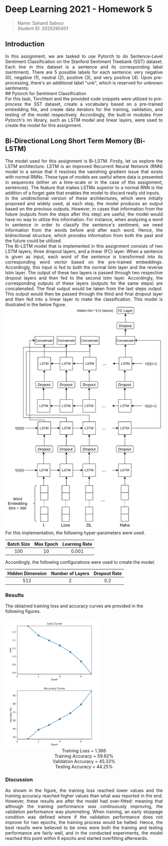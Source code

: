 # Deep Learning 2021 - Homework 5

> Name: Sahand Sabour					
> Student ID: 2020280401

## Introduction

<div style="text-align: justify"> 
In this assignment, we are tasked to use Pytorch to do Sentence-Level Sentiment Classification on the Stanford Sentiment Treebank (SST) dataset. Each line in this dataset is a sentence and its corresponding label (sentiment). There are 5 possible labels for each sentence: very negative (0), negative (1), neutral (2), positive (3), and very positive (4). Upon pre-processing, there's an additional label "unk", which is reserved for unknown sentiments.
</div>
## Pytorch for Sentiment Classification

<div style="text-align: justify"> 
For this task, Torchtext and the provided code snippets were utilized to pre-process the SST dataset, create a vocabulary based on a pre-trained embedding file, and create data iterators for the training, validation, and testing of the model respectively. Accordingly, the built-in modules from Pytorch's nn library, such as LSTM model and linear layers, were used to create the model for this assignment.
</div>


## Bi-Directional Long Short Term Memory (Bi-LSTM)

<div style="text-align: justify"> 
The model used for this assignment is Bi-LSTM. Firstly, let us explore the LSTM architecture. LSTM is an improved Recurrent Neural Network (RNN) model in a sense that it resolves the vanishing gradient issue that exists with normal RNNs. These type of models are useful where data is presented in sequences (either on a time-scale or in the case of this assignment, sentences). The feature that makes LSTMs superior to a normal RNN is the addition of a forget gate that enables the model to discard really old inputs. 
</div>

<div style="text-align: justify"> 
In the unidirectional version of these architectures, which were initially proposed and widely used, at each step, the model produces an output based on the previous outputs. However, in cases that information from the future (outputs from the steps after this step) are useful, the model would have no way to utilize this information. For instance, when analyzing a word in sentence in order to classify the sentence's sentiment, we need information from the words before and after each word. Hence, the bidirectional structure, which provides information from both the past and the future could be utilized.
</div>

<div style="text-align: justify"> 
The Bi-LSTM model that is implemented in this assignment consists of two LSTM layers, three dropout layers, and a linear (FC) layer. When a sentence is given as input, each word of the sentence is transformed into its corresponding word vector based on the pre-trained embeddings. Accordingly, this input is fed to both the normal lstm layer and the reverse lstm layer. The output of these two layers is passed through two respective dropout layers and then fed to the second lstm layer. Accordingly, the corresponding outputs of these layers (outputs for the same steps) are concatenated. The final output would be taken from the last steps output. This output would then be passed through the third and final dropout layer and then fed into a linear layer to make the classification. This model is illustrated in the below figure. 
</div>

<img src="figures/model.png" alt="max_loss"/>



<div style="text-align: justify"> 
For this implementation, the following hyper-parameters were used.
</div>

| Batch Size | Max Epoch | Learning Rate |
| :--------: | :-------: | :-----------: |
|    100     |    10     |     0.001     |

Accordingly, the following configurations were used to create the model.

| Hidden Dimension | Number of Layers | Dropout Rate |
| :--------------: | :--------------: | :----------: |
|       512        |        2         |     0.2      |

### Results

The obtained training loss and accuracy curves are provided in the following figures.

<img src="figures/loss.png" alt="max_loss" style="zoom:30%;"/>

<img src="figures/acc.png" alt="max_acc" style="zoom:30%;">

<center>
    Training Loss = 1.366 <br/>
    Training Accuracy = 59.62% <br/>
    Validation Accuracy = 45.33% <br/>
    Testing Accuracy =  44.25% 
</center>


### Discussion

<div style="text-align: justify"> 
As shown in the figure, the training loss reached lower values and the training accuracy reached higher values than what was reported in the end. However, these results are after the model had over-fitted: meaning that although the training performance was continuously improving, the validation performance was plummeting. When training, an early stoppage condition was defined where if the validation performance does not improve for two epochs, the training process would be halted. Hence, the best results were believed to be ones were both the training and testing performance are fairly well, and in the conducted experiments, the model reached this point within 6 epochs and started overfitting afterwards.
</div>



